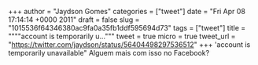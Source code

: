 
+++
author = "Jaydson Gomes"
categories = ["tweet"]
date = "Fri Apr 08 17:14:14 +0000 2011"
draft = false
slug = "1015536f64346380ac9fa0a35fb1ddf595694d73"
tags = ["tweet"]
title = """"account is temporarily u..."""
tweet = true
micro = true
tweet_url = "https://twitter.com/jaydson/status/56404498297536512"
+++
'account is temporarily unavailable" Alguem mais com isso no Facebook?
